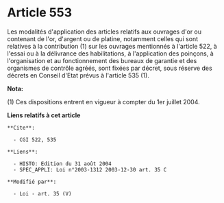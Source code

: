 # Article 553

Les modalités d'application des articles relatifs aux ouvrages d'or ou contenant de l'or, d'argent ou de platine, notamment
celles qui sont relatives à la contribution (1) sur les ouvrages mentionnés à l'article 522, à l'essai ou à la délivrance des
habilitations, à l'application des poinçons, à l'organisation et au fonctionnement des bureaux de garantie et des organismes
de contrôle agréés, sont fixées par décret, sous réserve des décrets en Conseil d'Etat prévus à l'article 535 (1).

**Nota:**

(1) Ces dispositions entrent en vigueur à compter du 1er juillet 2004.

**Liens relatifs à cet article**

	**Cite**:

	  - CGI 522, 535

	**Liens**:

	  - HISTO: Edition du 31 août 2004
	  - SPEC_APPLI: Loi n°2003-1312 2003-12-30 art. 35 C

	**Modifié par**:

	  - Loi - art. 35 (V)
